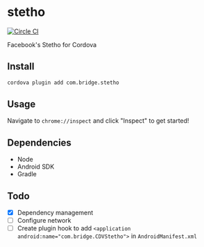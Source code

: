 stetho
====

[![Circle CI](https://circleci.com/gh/disusered/cordova-stetho.svg?style=shield&circle-token=d69ac59bc02a653c4ce7418b979cc628980c3b89)](https://circleci.com/gh/disusered/cordova-stetho)

Facebook's Stetho for Cordova

## Install
```bash
cordova plugin add com.bridge.stetho
```

## Usage
Navigate to `chrome://inspect` and click "Inspect" to get started!

## Dependencies
- Node
- Android SDK
- Gradle

## Todo
- [X] Dependency management
- [ ] Configure network
- [ ] Create plugin hook to add `<application android:name="com.bridge.CDVStetho">` in `AndroidManifest.xml`
